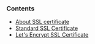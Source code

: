 

### Contents

*   [About SSL certificate](#about)
*   [Standard SSL Certificate](#standard-ssl)
*   [Let's Encrypt SSL Certificate](#letsencrypt-ssl)

